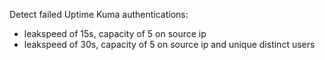 Detect failed Uptime Kuma authentications:

- leakspeed of 15s, capacity of 5 on source ip
- leakspeed of 30s, capacity of 5 on source ip and unique distinct users